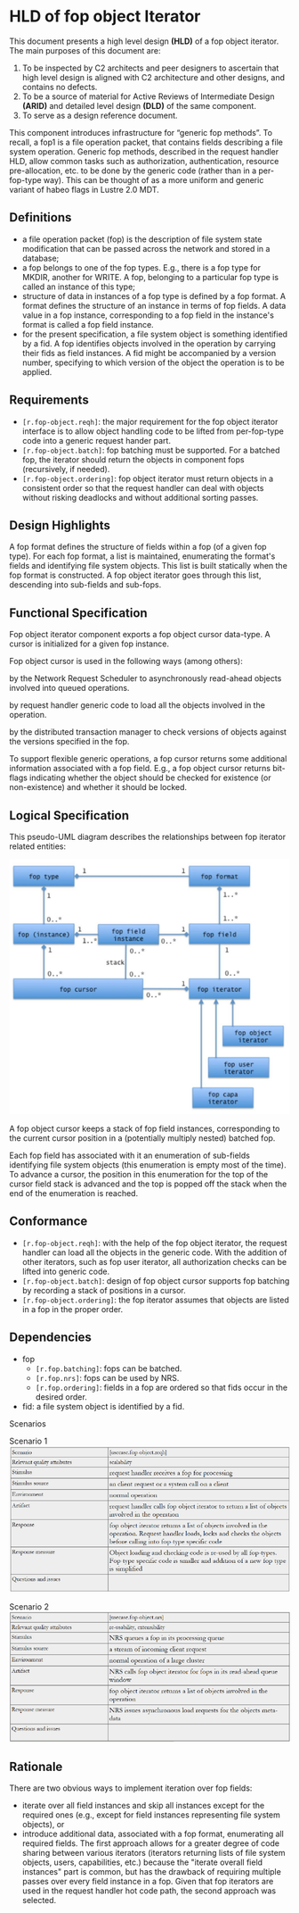 # HLD of fop object Iterator
This document presents a high level design **(HLD)** of a fop object iterator.  
The main purposes of this document are:  
1. To be inspected by C2 architects and peer designers to ascertain that high level design is aligned with C2 architecture and other designs, and contains no defects.  
2. To be a source of material for Active Reviews of Intermediate Design **(ARID)** and detailed level design **(DLD)** of the same component.   
3. To serve as a design reference document.  

This component introduces infrastructure for “generic fop methods”. To recall, a fop1 is a file operation packet, that contains fields describing a file system operation. Generic fop methods, described in the request handler HLD, allow common tasks such as authorization, authentication, resource pre-allocation, etc. to be done by the generic code (rather than in a per-fop-type way). This can be thought of as a more uniform and generic variant of habeo flags in Lustre 2.0 MDT.  

## Definitions  

- a file operation packet (fop) is the description of file system state modification that can be passed across the network and stored in a database;
- a fop belongs to one of the fop types. E.g., there is a fop type for MKDIR, another for WRITE. A fop, belonging to a particular fop type is called an instance of this type;
- structure of data in instances of a fop type is defined by a fop format. A format defines the structure of an instance in terms of fop fields. A data value in a fop instance, corresponding to a fop field in the instance's format is called a fop field instance.
- for the present specification, a file system object is something identified by a fid. A fop identifies objects involved in the operation by carrying their fids as field instances. A fid might be accompanied by a version number, specifying to which version of the object the operation is to be applied.  

## Requirements  

- `[r.fop-object.reqh]`: the major requirement for the fop object iterator interface is to allow object handling code to be lifted from per-fop-type code into a generic request hander part.
- `[r.fop-object.batch]`: fop batching must be supported. For a batched fop, the iterator should return the objects in component fops (recursively, if needed).
- `[r.fop-object.ordering]`: fop object iterator must return objects in a consistent order so that the request handler can deal with objects without risking deadlocks and without additional sorting passes.  


## Design Highlights  

A fop format defines the structure of fields within a fop (of a given fop type). For each fop format, a list is maintained, enumerating the format's fields and identifying file system objects. This list is built statically when the fop format is constructed. A fop object iterator goes through this list, descending into sub-fields and sub-fops.  

## Functional Specification  
Fop object iterator component exports a fop object cursor data-type. A cursor is initialized for a given fop instance.  

Fop object cursor is used in the following ways (among others):  

by the Network Request Scheduler to asynchronously read-ahead objects involved into queued operations.  

by request handler generic code to load all the objects involved in the operation.  

by the distributed transaction manager to check versions of objects against the versions specified in the fop.  

To support flexible generic operations, a fop cursor returns some additional information associated with a fop field. E.g., a fop object cursor returns bit-flags indicating whether the object should be checked for existence (or non-existence) and whether it should be locked.  

## Logical Specification  
This pseudo-UML diagram describes the relationships between fop iterator related entities:   

![image](./Images/fop.PNG)  

A fop object cursor keeps a stack of fop field instances, corresponding to the current cursor position in a (potentially multiply nested) batched fop.  

Each fop field has associated with it an enumeration of sub-fields identifying file system objects (this enumeration is empty most of the time). To advance a cursor, the position in this enumeration for the top of the cursor field stack is advanced and the top is popped off the stack when the end of the enumeration is reached.  

## Conformance  
- `[r.fop-object.reqh]`: with the help of the fop object iterator, the request handler can load all the objects in the generic code. With the addition of other iterators, such as fop user iterator, all authorization checks can be lifted into generic code.
- `[r.fop-object.batch]`: design of fop object cursor supports fop batching by recording a stack of positions in a cursor.
- `[r.fop-object.ordering]`: the fop iterator assumes that objects are listed in a fop in the proper order.

## Dependencies  
- fop
  - `[r.fop.batching]`: fops can be batched.
  - `[r.fop.nrs]`: fops can be used by NRS.
  - `[r.fop.ordering]`: fields in a fop are ordered so that fids occur in the desired order.
- fid: a file system object is identified by a fid.  

Scenarios    

Scenario 1   
![image](./Images/fop1.PNG)  

Scenario 2   
![image](./Images/fop2.PNG)  

## Rationale  
There are two obvious ways to implement iteration over fop fields:
- iterate over all field instances and skip all instances except for the required ones (e.g., except for field instances representing file system objects), or
- introduce additional data, associated with a fop format, enumerating all required fields.
The first approach allows for a greater degree of code sharing between various iterators (iterators returning lists of file system objects, users, capabilities, etc.) because the "iterate overall field instances" part is common, but has the drawback of requiring multiple passes over every field instance in a fop. Given that fop iterators are used in the request handler hot code path, the second approach was selected.
